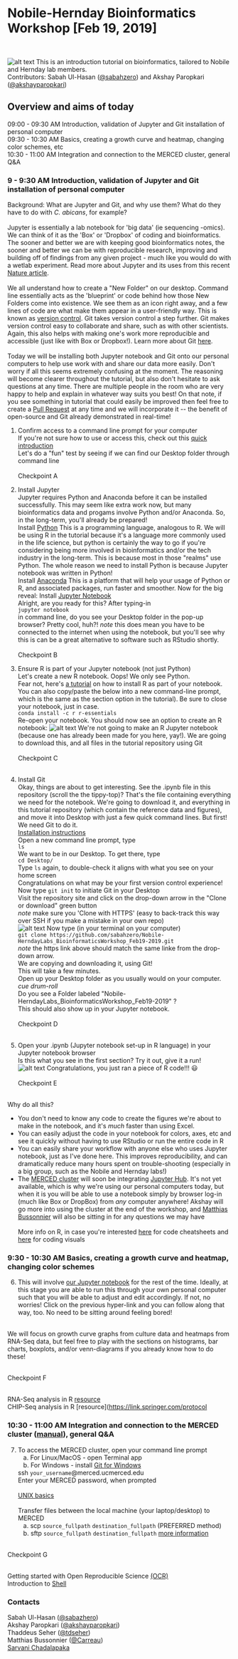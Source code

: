 # Nobile-Hernday Bioinformatics Workshop [Feb 19, 2019]
<br />

![alt text](https://raw.githubusercontent.com/sabahzero/Nobile-HerndayLabs_BioinformaticsWorkshop_Feb19-2019/master/Relevant-Articles_Figures-of-Interest-Highlighted/Nobile-Lab_UC-Merced.png) 
This is an introduction tutorial on bioinformatics, tailored to Nobile and Hernday lab members. <br />
Contributors: Sabah Ul-Hasan ([@sabahzero](https://github.com/sabahzero)) and Akshay Paropkari ([@akshayparopkari](https://github.com/akshayparopkari))

## Overview and aims of today
09:00 - 09:30 AM Introduction, validation of Jupyter and Git installation of personal computer </br>
09:30 - 10:30 AM Basics, creating a growth curve and heatmap, changing color schemes, etc </br>
10:30 - 11:00 AM Integration and connection to the MERCED cluster, general Q&A </br>

### 9 - 9:30 AM Introduction, validation of Jupyter and Git installation of personal computer
Background: What are Jupyter and Git, and why use them? What do they have to do with <i>C. abicans</i>, for example? </br> </br>
  Jupyter is essentially a lab notebook for 'big data' (ie sequencing -omics). We can think of it as the 'Box' or 'Dropbox' of coding and bioinformatics. The sooner and better we are with keeping good bioinformatics notes, the sooner and better we can be with reproducible research, improving and building off of findings from any given project - much like you would do with a wetlab experiment. Read more about Jupyter and its uses from this recent [Nature article](https://www.nature.com/articles/d41586-018-07196-1). </br> </br> 
  We all understand how to create a "New Folder" on our desktop. Command line essentially acts as the 'blueprint' or code behind how those New Folders come into existence. We see them as an icon right away, and a few lines of code are what make them appear in a user-friendly way. This is known as [version control](https://www.atlassian.com/git/tutorials/what-is-version-control). Git takes version control a step further. Git makes version control easy to collaborate and share, such as with other scientists. Again, this also helps with making one's work more reproducible and accessible (just like with Box or Dropbox!). Learn more about Git [here](https://git-scm.com/video/what-is-git). </br> </br> 
  Today we will be installing both Jupyter notebook and Git onto our personal computers to help use work with and share our data more easily. Don't worry if all this seems extremely confusing at the moment. The reasoning will become clearer throughout the tutorial, but also don't hesitate to ask questions at any time. There are multiple people in the room who are very happy to help and explain in whatever way suits you best! On that note, if you see something in tutorial that could easily be improved then feel free to create a [Pull Request](https://help.github.com/articles/creating-a-pull-request/) at any time and we will incorporate it -- the benefit of open-source and Git already demonstrated in real-time!<br>
  1. Confirm access to a command line prompt for your computer </br>
  If you're not sure how to use or access this, check out this [quick introduction](https://www.davidbaumgold.com/tutorials/command-line/)</br> 
  Let's do a "fun" test by seeing if we can find our Desktop folder through command line </br> </br>
  Checkpoint A </br> 
  
  2. Install Jupyter </br>
  Jupyter requires Python and Anaconda before it can be installed successfully. This may seem like extra work now, but many bioinformatics data and progams involve Python and/or Anaconda. So, in the long-term, you'll already be prepared! </br>
  Install [Python](https://www.python.org/downloads/) This is a programming language, analogous to R. We will be using R in the tutorial because it's a language more commonly used in the life science, but python is certainly the way to go if you're considering being more involved in bioinformatics and/or the tech industry in the long-term. This is because most in those "realms" use Python. The whole reason we need to install Python is because Jupyter notebook was written in Python! </br>
  Install [Anaconda](https://www.anaconda.com/distribution/) This is a platform that will help your usage of Python or R, and associated packages, run faster and smoother. Now for the big reveal: Install [Jupyter Notebook](https://jupyter.org/install) </br>
  Alright, are you ready for this? After typing-in </br>`jupyter notebook`</br> in command line, do you see your Desktop folder in the pop-up browser? Pretty cool, huh?! *note* this does mean you have to be connected to the internet when using the notebook, but you'll see why this is can be a great alternative to software such as RStudio shortly. </br> </br>
  Checkpoint B </br> 
  
  3. Ensure R is part of your Jupyter notebook (not just Python) </br>
  Let's create a new R notebook. Oops! We only see Python. </br>
  Fear not, here's [a tutorial](https://www.datacamp.com/community/blog/jupyter-notebook-r) on how to install R as part of your notebook. You can also copy/paste the below into a new command-line prompt, which is the same as the section option in the tutorial). Be sure to close your notebook, just in case. </br>
  `conda install -c r r-essentials`</br> 
  Re-open your notebook. You should now see an option to create an R notebook: 
  ![alt text](https://raw.githubusercontent.com/sabahzero/Nobile-HerndayLabs_BioinformaticsWorkshop_Feb19-2019/master/Relevant-Articles_Figures-of-Interest-Highlighted/Jupyter-Notebook_R-console.png) 
  We're not going to make an R Jupyter notebook (because one has already been made for you here, yay!). We are going to download this, and all files in the tutorial repository using Git</br> </br>
  Checkpoint C </br> </br> 
  
  4. Install Git </br>
  Okay, things are about to get interesting. See the .ipynb file in this repository (scroll the the tippy-top)? That's the file containing everything we need for the notebook. We're going to download it, and everything in this tutorial repository (which contain the reference data and figures), and move it into Desktop with just a few quick command lines. But first! We need Git to do it. </br>
  [Installation instructions](https://git-scm.com/book/en/v2/Getting-Started-Installing-Git) </br>
  Open a new command line prompt, type </br>
  `ls`</br> 
  We want to be in our Desktop. To get there, type </br>
  `cd Desktop/`</br> 
  Type `ls` again, to double-check it aligns with what you see on your home screen </br>
  Congratulations on what may be your first version control experience! </br>
  Now type `git init` to initiate Git in your Desktop </br> 
  Visit the repository site and click on the drop-down arrow in the "Clone or download" green button </br>
  *note* make sure you 'Clone with HTTPS' (easy to back-track this way over SSH if you make a mistake in your own repo) </br>
  ![alt text](https://raw.githubusercontent.com/sabahzero/Nobile-HerndayLabs_BioinformaticsWorkshop_Feb19-2019/master/Relevant-Articles_Figures-of-Interest-Highlighted/Download-Folder_Git.png) 
  Now type (in your terminal on your computer) </br>
 `git clone https://github.com/sabahzero/Nobile-HerndayLabs_BioinformaticsWorkshop_Feb19-2019.git` </br>
 *note* the https link above should match the same linke from the drop-down arrow. </br> 
 We are copying and downloading it, using Git! </br>
 This will take a few minutes. </br>
 Open up your Desktop folder as you usually would on your computer. *cue drum-roll* </br>
 Do you see a Folder labeled "Nobile-HerndayLabs_BioinformaticsWorkshop_Feb19-2019" ? </br> 
 This should also show up in your Jupyter notebook. </br> </br>
  Checkpoint D </br> </br> 
 
 5. Open your .ipynb (Jupyter notebook set-up in R language) in your Jupyter notebook browser </br>
 Is this what you see in the first section? Try it out, give it a run! </br>
 ![alt text](https://raw.githubusercontent.com/sabahzero/Nobile-HerndayLabs_BioinformaticsWorkshop_Feb19-2019/master/Relevant-Articles_Figures-of-Interest-Highlighted/Jupyter-Notebook-R.png) 
 Congratulations, you just ran a piece of R code!!! 😃 </br></br> 
  Checkpoint E </br> </br> 
 
Why do all this? </br>
- You don't need to know any code to create the figures we're about to make in the notebook, and it's *much* faster than using Excel. </br>
- You can easily adjust the code in your notebook for colors, axes, etc and see it quickly without having to use RStudio or run the entire code in R </br>
- You can easily share your workflow with anyone else who uses Jupyter notebook, just as I've done here. This improves reproducibility, and can dramatically reduce many hours spent on trouble-shooting (especially in a big group, such as the Nobile and Hernday labs!) </br>
- The [MERCED cluster](http://hpcwiki.ucmerced.edu/knowledgebase/merced-cluster-user-manual/) will soon be integrating [Jupyter Hub](https://www.google.com/search?client=firefox-b-1-d&q=jupyter+hub). It's not yet available, which is why we're using our personal computers today, but when it is you will be able to use a notebook simply by browser log-in (much like Box or DropBox) from *any* computer anywhere! Akshay will go more into using the cluster at the end of the workshop, and [Matthias Bussonnier](http://hpcwiki.ucmerced.edu/knowledgebase/hpc-walk-in-clinics/) will also be sitting in for any questions we may have</br> </br>
More info on R, in case you're interested [here](https://www.rstudio.com/resources/cheatsheets/) for code cheatsheets and [here](https://www.r-graph-gallery.com/) for coding visuals

### 9:30 - 10:30 AM Basics, creating a growth curve and heatmap, changing color schemes
6. This will involve [our Jupyter notebook](https://github.com/sabahzero/Nobile-HerndayLabs_BioinformaticsWorkshop_Feb19-2019/blob/master/Nobile-HerndayLabs_BioinformaticsWorkshop_Feb19-2019.ipynb) for the rest of the time. Ideally, at this stage you are able to run this through your own personal computer such that you will be able to adjust and edit accordingly. If not, no worries! Click on the previous hyper-link and you can follow along that way, too. No need to be sitting around feeling bored! </br> </br> 

We will focus on growth curve graphs from culture data and heatmaps from RNA-Seq data, but feel free to play with the sections on histograms, bar charts, boxplots, and/or venn-diagrams if you already know how to do these! </br>  </br> 

Checkpoint F </br> </br> 

RNA-Seq analysis in R [resource](http://combine-australia.github.io/RNAseq-R/)</br> 
CHIP-Seq analysis in R [resource](https://link.springer.com/protocol </br> 


### 10:30 - 11:00 AM Integration and connection to the MERCED cluster ([manual](http://hpcwiki.ucmerced.edu/knowledgebase/merced-cluster-user-manual/)), general Q&A
7. To access the MERCED cluster, open your command line prompt</br>
&nbsp;&nbsp;&nbsp;a. For Linux/MacOS - open Terminal app</br>
&nbsp;&nbsp;&nbsp;b. For Windows - install [Git for Windows](https://gitforwindows.org/) </br>
ssh `your_username`@merced.ucmerced.edu</br>
Enter your MERCED password, when prompted </br> </br>
[UNIX basics](https://swcarpentry.github.io/shell-novice/)</br> </br>
Transfer files between the local machine (your laptop/desktop) to MERCED</br>
&nbsp;&nbsp;&nbsp;a. scp `source_fullpath` `destination_fullpath` (PREFERRED method)</br>
&nbsp;&nbsp;&nbsp;b. sftp `source_fullpath` `destination_fullpath` [more information](http://hpcwiki.ucmerced.edu/knowledgebase/how-to-transfer-files-to-or-from-the-cluster/)</br> </br>

Checkpoint G </br></br>

Getting started with Open Reproducible Science [(OCR)](https://www.earthdatascience.org/courses/earth-analytics-bootcamp/get-started-with-open-science/jupyter-notebook-interface/)</br>
Introduction to [Shell](https://hbctraining.github.io/Intro-to-Shell/schedule/) </br>

### Contacts
Sabah Ul-Hasan ([@sabazhero](https://github.com/sabahzero)) </br>
Akshay Paropkari ([@akshayparopkari](https://github.com/akshayparopkari)) </br>
Thaddeus Seher ([@tdseher](https://github.com/tdseher))</br>
Matthias Bussonnier ([@Carreau](https://github.com/Carreau))</br>
[Sarvani Chadalapaka](https://it.ucmerced.edu/content/sarvani-chadalapaka) 

